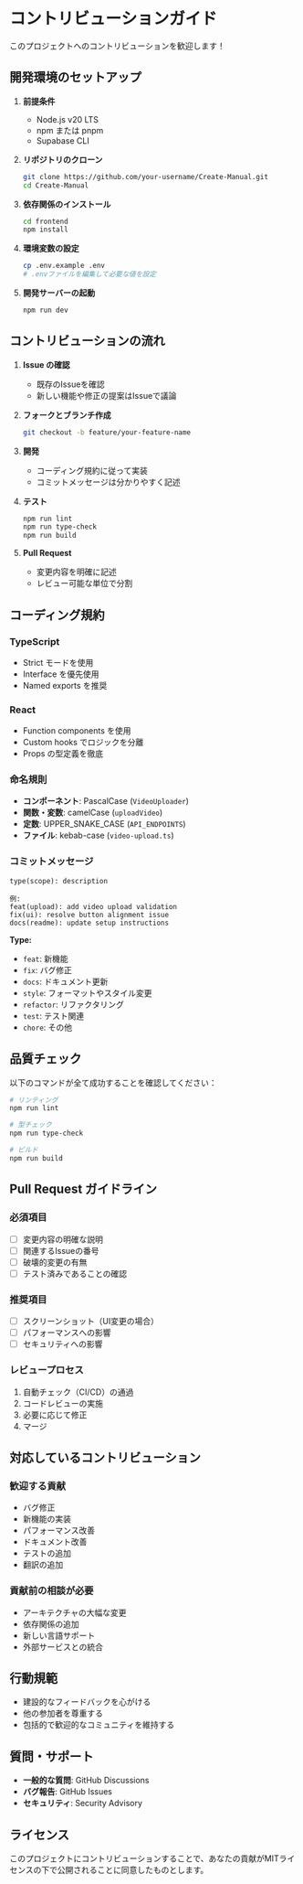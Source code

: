 # コントリビューションガイド

このプロジェクトへのコントリビューションを歓迎します！

## 開発環境のセットアップ

1. **前提条件**
   - Node.js v20 LTS
   - npm または pnpm
   - Supabase CLI

2. **リポジトリのクローン**
   ```bash
   git clone https://github.com/your-username/Create-Manual.git
   cd Create-Manual
   ```

3. **依存関係のインストール**
   ```bash
   cd frontend
   npm install
   ```

4. **環境変数の設定**
   ```bash
   cp .env.example .env
   # .envファイルを編集して必要な値を設定
   ```

5. **開発サーバーの起動**
   ```bash
   npm run dev
   ```

## コントリビューションの流れ

1. **Issue の確認**
   - 既存のIssueを確認
   - 新しい機能や修正の提案はIssueで議論

2. **フォークとブランチ作成**
   ```bash
   git checkout -b feature/your-feature-name
   ```

3. **開発**
   - コーディング規約に従って実装
   - コミットメッセージは分かりやすく記述

4. **テスト**
   ```bash
   npm run lint
   npm run type-check
   npm run build
   ```

5. **Pull Request**
   - 変更内容を明確に記述
   - レビュー可能な単位で分割

## コーディング規約

### TypeScript
- Strict モードを使用
- Interface を優先使用
- Named exports を推奨

### React
- Function components を使用
- Custom hooks でロジックを分離
- Props の型定義を徹底

### 命名規則
- **コンポーネント**: PascalCase (`VideoUploader`)
- **関数・変数**: camelCase (`uploadVideo`)
- **定数**: UPPER_SNAKE_CASE (`API_ENDPOINTS`)
- **ファイル**: kebab-case (`video-upload.ts`)

### コミットメッセージ

```
type(scope): description

例:
feat(upload): add video upload validation
fix(ui): resolve button alignment issue
docs(readme): update setup instructions
```

**Type:**
- `feat`: 新機能
- `fix`: バグ修正
- `docs`: ドキュメント更新
- `style`: フォーマットやスタイル変更
- `refactor`: リファクタリング
- `test`: テスト関連
- `chore`: その他

## 品質チェック

以下のコマンドが全て成功することを確認してください：

```bash
# リンティング
npm run lint

# 型チェック
npm run type-check

# ビルド
npm run build
```

## Pull Request ガイドライン

### 必須項目
- [ ] 変更内容の明確な説明
- [ ] 関連するIssueの番号
- [ ] 破壊的変更の有無
- [ ] テスト済みであることの確認

### 推奨項目
- [ ] スクリーンショット（UI変更の場合）
- [ ] パフォーマンスへの影響
- [ ] セキュリティへの影響

### レビュープロセス
1. 自動チェック（CI/CD）の通過
2. コードレビューの実施
3. 必要に応じて修正
4. マージ

## 対応しているコントリビューション

### 歓迎する貢献
- バグ修正
- 新機能の実装
- パフォーマンス改善
- ドキュメント改善
- テストの追加
- 翻訳の追加

### 貢献前の相談が必要
- アーキテクチャの大幅な変更
- 依存関係の追加
- 新しい言語サポート
- 外部サービスとの統合

## 行動規範

- 建設的なフィードバックを心がける
- 他の参加者を尊重する
- 包括的で歓迎的なコミュニティを維持する

## 質問・サポート

- **一般的な質問**: GitHub Discussions
- **バグ報告**: GitHub Issues
- **セキュリティ**: Security Advisory

## ライセンス

このプロジェクトにコントリビューションすることで、あなたの貢献がMITライセンスの下で公開されることに同意したものとします。
